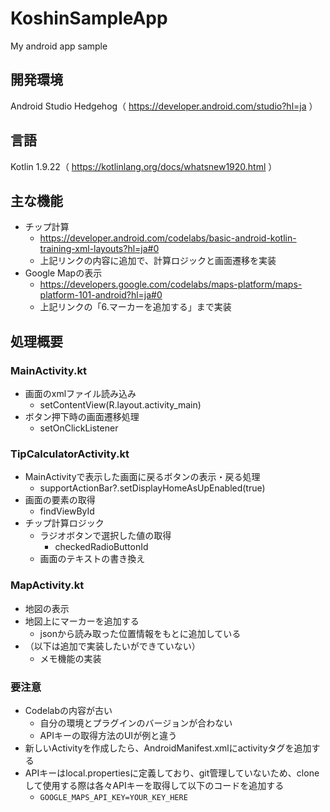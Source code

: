 # KoshinSampleApp
My android app sample

## 開発環境
Android Studio Hedgehog（ https://developer.android.com/studio?hl=ja ）

## 言語
Kotlin 1.9.22（ https://kotlinlang.org/docs/whatsnew1920.html ）

## 主な機能
- チップ計算
  - https://developer.android.com/codelabs/basic-android-kotlin-training-xml-layouts?hl=ja#0
  - 上記リンクの内容に追加で、計算ロジックと画面遷移を実装
- Google Mapの表示
  - https://developers.google.com/codelabs/maps-platform/maps-platform-101-android?hl=ja#0
  - 上記リンクの「6.マーカーを追加する」まで実装

## 処理概要

### MainActivity.kt
- 画面のxmlファイル読み込み
  - setContentView(R.layout.activity_main)
- ボタン押下時の画面遷移処理
  - setOnClickListener

### TipCalculatorActivity.kt
- MainActivityで表示した画面に戻るボタンの表示・戻る処理
  - supportActionBar?.setDisplayHomeAsUpEnabled(true)
- 画面の要素の取得
  - findViewById
- チップ計算ロジック
  - ラジオボタンで選択した値の取得
    - checkedRadioButtonId
  - 画面のテキストの書き換え

### MapActivity.kt
- 地図の表示
- 地図上にマーカーを追加する
  - jsonから読み取った位置情報をもとに追加している
- （以下は追加で実装したいができていない）
  - メモ機能の実装

### 要注意
- Codelabの内容が古い
  - 自分の環境とプラグインのバージョンが合わない
  - APIキーの取得方法のUIが例と違う
- 新しいActivityを作成したら、AndroidManifest.xmlにactivityタグを追加する
- APIキーはlocal.propertiesに定義しており、git管理していないため、cloneして使用する際は各々APIキーを取得して以下のコードを追加する
  - ```GOOGLE_MAPS_API_KEY=YOUR_KEY_HERE```
